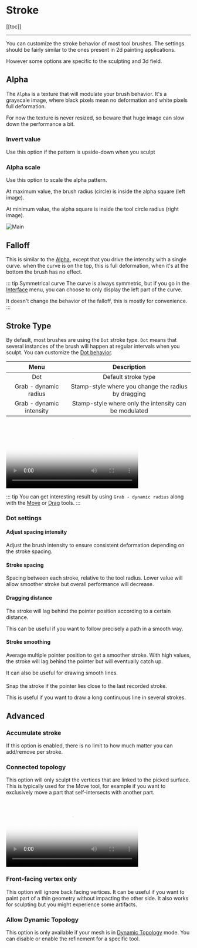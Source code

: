# Stroke

[[toc]]

---

You can customize the stroke behavior of most tool brushes.
The settings should be fairly similar to the ones present in 2d painting applications.

However some options are specific to the sculpting and 3d field.


## Alpha
The `Alpha` is a texture that will modulate your brush behavior.
It's a grayscale image, where black pixels mean no deformation and white pixels full deformation.

For now the texture is never resized, so beware that huge image can slow down the performance a bit.

### Invert value
Use this option if the pattern is upside-down when you sculpt

### Alpha scale
Use this option to scale the alpha pattern.

At maximum value, the brush radius (circle) is inside the alpha square (left image).

At minimum value, the alpha square is inside the tool circle radius (right image).

![Main](./images/alpha_scale.jpg)


## Falloff
This is similar to the [Alpha](#alpha), except that you drive the intensity with a single curve.
when the curve is on the top, this is full deformation, when it's at the bottom the brush has no effect.

::: tip Symmetrical curve
The curve is always symmetric, but if you go in the [Interface](interface.md) menu, you can choose to only display the left part of the curve.

It doesn't change the behavior of the falloff, this is mostly for convenience.
:::


## Stroke Type

By default, most brushes are using the `Dot` stroke type.
`Dot` means that several instances of the brush will happen at regular intervals when you sculpt.
You can customize the [Dot behavior](#dot-settings).

| Menu                     | Description  |
| :---:                    | :---:        |
| Dot                      | Default stroke type    |
| Grab - dynamic radius    | Stamp-style where you change the radius by dragging |
| Grab - dynamic intensity | Stamp-style where only the intensity can be modulated |

<video width='360' preload='metadata' poster='./videos/stroke_type.jpg' controls>
    <source src='./videos/stroke_type.mp4' type='video/mp4'>
</video>

::: tip
You can get interesting result by using `Grab - dynamic radius` along with the [Move](tools.md#move) or [Drag](tools.md#drag) tools.
:::


### Dot settings

#### Adjust spacing intensity
Adjust the brush intensity to ensure consistent deformation depending on the stroke spacing.

#### Stroke spacing
Spacing between each stroke, relative to the tool radius.
Lower value will allow smoother stroke but overall performance will decrease.

#### Dragging distance
The stroke will lag behind the pointer position according to a certain distance.

This can be useful if you want to follow precisely a path in a smooth way.

#### Stroke smoothing
Average multiple pointer position to get a smoother stroke.
With high values, the stroke will lag behind the pointer but will eventually catch up.

It can also be useful for drawing smooth lines.

####
Snap the stroke if the pointer lies close to the last recorded stroke.

This is useful if you want to draw a long continuous line in several strokes.


## Advanced

### Accumulate stroke
If this option is enabled, there is no limit to how much matter you can add/remove per stroke.

### Connected topology 
This option will only sculpt the vertices that are linked to the picked surface.
This is typically used for the Move tool, for example if you want to exclusively move a part that self-intersects with another part.

<video width='360' preload='metadata' poster='./videos/connected_topology.jpg' controls>
    <source src='./videos/connected_topology.mp4' type='video/mp4'>
</video>

### Front-facing vertex only
This option will ignore back facing vertices.
It can be useful if you want to paint part of a thin geometry without impacting the other side.
It also works for sculpting but you might experience some artifacts.

### Allow Dynamic Topology
This option is only available if your mesh is in [Dynamic Topology](topology.md#dynamic-topology) mode.
You can disable or enable the refinement for a specific tool.



